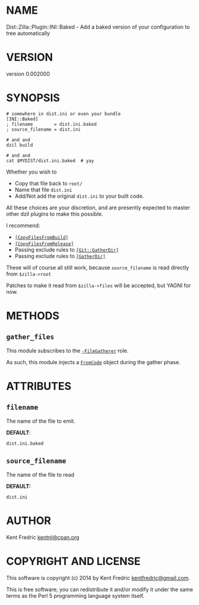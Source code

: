 # NAME

Dist::Zilla::Plugin::INI::Baked - Add a baked version of your configuration to tree automatically

# VERSION

version 0.002000

# SYNOPSIS

    # somewhere in dist.ini or even your bundle
    [INI::Baked]
    ; filename        = dist.ini.baked
    ; source_filename = dist.ini

    # and and
    dzil build

    # and and
    cat $MYDIST/dist.ini.baked  # yay

Whether you wish to

- Copy that file back to `root/`
- Name that file `dist.ini`
- Add/Not add the original `dist.ini` to your built code.

All these choices are your discretion, and are presently expected to master other dzil plugins to make this possible.

I recommend:

- [`[CopyFilesFromBuild]`](https://metacpan.org/pod/Dist::Zilla::Plugin::CopyFilesFromBuild)
- [`[CopyFilesFromRelease]`](https://metacpan.org/pod/Dist::Zilla::Plugin::CopyFilesFromRelease)
- Passing exclude rules to [`[Git::GatherDir]`](https://metacpan.org/pod/Dist::Zilla::Plugin::Git::GatherDir)
- Passing exclude rules to [`[GatherDir]`](https://metacpan.org/pod/Dist::Zilla::Plugin::GatherDir)

These will of course all still work, because `source_filename` is read directly from `$zilla->root`

Patches to make it read from `$zilla->files` will be accepted, but YAGNI for now.

# METHODS

## `gather_files`

This module subscribes to the [`-FileGatherer`](https://metacpan.org/pod/Dist::Zilla::Role::FileGatherer) role.

As such, this module injects a [`FromCode`](https://metacpan.org/pod/Dist::Zilla::File::FromCode) object during the gather phase.

# ATTRIBUTES

## `filename`

The name of the file to emit.

**DEFAULT**:

    dist.ini.baked

## `source_filename`

The name of the file to read

**DEFAULT:**

    dist.ini

# AUTHOR

Kent Fredric <kentnl@cpan.org>

# COPYRIGHT AND LICENSE

This software is copyright (c) 2014 by Kent Fredric <kentfredric@gmail.com>.

This is free software; you can redistribute it and/or modify it under
the same terms as the Perl 5 programming language system itself.
